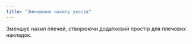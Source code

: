 ```yaml
---
title: "Зменшення нахилу укосів"
---
```


Зменшує нахил плечей, створюючи додатковий простір для плечових накладок.




